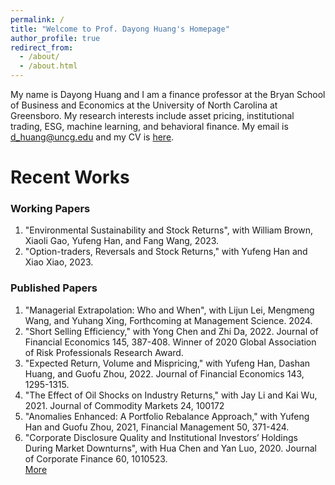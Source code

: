 ```yaml
---
permalink: /
title: "Welcome to Prof. Dayong Huang's Homepage"
author_profile: true
redirect_from: 
  - /about/
  - /about.html
---
```


My name is Dayong Huang and I am a finance professor at the Bryan School of Business and Economics at the University of North Carolina at Greensboro. My research interests include asset pricing, institutional trading, ESG, machine learning, and behavioral finance. My email is d_huang@uncg.edu and my CV is [here](https://dayong-huang.github.io/cv/).

Recent Works
======
### Working Papers
  1. "Environmental Sustainability and Stock Returns", with William Brown, Xiaoli Gao, Yufeng Han, and Fang Wang, 2023.
  2. "Option-traders, Reversals and Stock Returns," with Yufeng Han and Xiao Xiao, 2023.
 
### Published Papers
  1. "Managerial Extrapolation: Who and When", with Lijun Lei, Mengmeng Wang, and Yuhang Xing, Forthcoming at Management Science. 2024.
  2. "Short Selling Efficiency," with Yong Chen and Zhi Da, 2022. Journal of Financial Economics 145, 387-408. Winner of 2020 Global Association of Risk Professionals Research Award.
  3. "Expected Return, Volume and Mispricing," with Yufeng Han, Dashan Huang, and Guofu Zhou, 2022. Journal of Financial Economics 143, 1295-1315.
  4. "The Effect of Oil Shocks on Industry Returns," with Jay Li and Kai Wu, 2021. Journal of Commodity Markets 24, 100172
  5. "Anomalies Enhanced: A Portfolio Rebalance Approach," with Yufeng Han and Guofu Zhou, 2021, Financial Management 50, 371-424.
  6. "Corporate Disclosure Quality and Institutional Investors’ Holdings During Market Downturns", with Hua Chen and Yan Luo, 2020. Journal of Corporate Finance 60, 1010523. 
<br />[More](https://dayong-huang.github.io/publications/)
